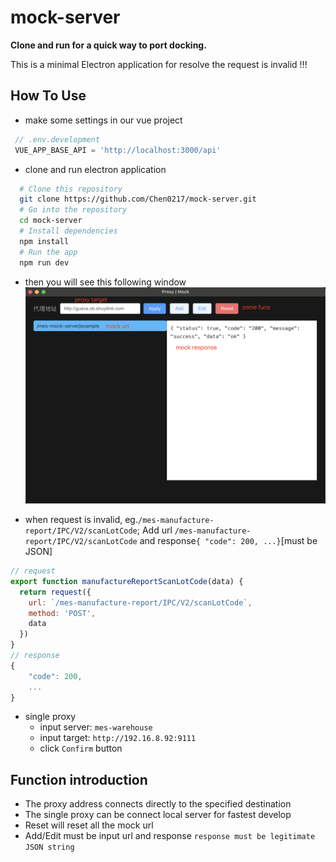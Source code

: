 # mock-server

**Clone and run for a quick way to port docking.**

This is a minimal Electron application for resolve the request is invalid !!!

## How To Use

 - make some settings in our vue project
 ```javascript
  // .env.development
  VUE_APP_BASE_API = 'http://localhost:3000/api'
 ```

- clone and run electron application
```bash
  # Clone this repository
  git clone https://github.com/Chen0217/mock-server.git
  # Go into the repository
  cd mock-server
  # Install dependencies
  npm install
  # Run the app
  npm run dev
```

- then you will see this following window 
![home](doc1.png)

- when request is invalid, eg.`/mes-manufacture-report/IPC/V2/scanLotCode`; Add url `/mes-manufacture-report/IPC/V2/scanLotCode` and response`{ "code": 200, ...}`[must be JSON]
```javascript
// request
export function manufactureReportScanLotCode(data) {
  return request({
    url: `/mes-manufacture-report/IPC/V2/scanLotCode`,
    method: 'POST',
    data
  })
}
// response
{
    "code": 200,
    ...
}
```

- single proxy
  * input server: `mes-warehouse`
  * input target: `http://192.16.8.92:9111`
  * click `Confirm` button

## Function introduction
* The proxy address connects directly to the specified destination
* The single proxy can be connect local server for fastest develop
* Reset will reset all the mock url
* Add/Edit must be input url and response `response must be legitimate JSON string`
